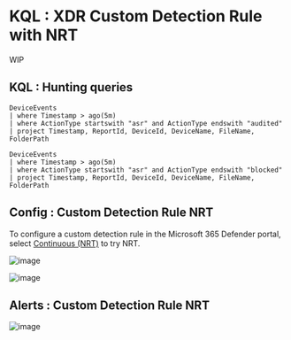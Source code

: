 # KQL : XDR Custom Detection Rule with NRT
WIP

## KQL : Hunting queries
```kql
DeviceEvents
| where Timestamp > ago(5m)
| where ActionType startswith "asr" and ActionType endswith "audited"
| project Timestamp, ReportId, DeviceId, DeviceName, FileName, FolderPath
```
```kql
DeviceEvents
| where Timestamp > ago(5m)
| where ActionType startswith "asr" and ActionType endswith "blocked"
| project Timestamp, ReportId, DeviceId, DeviceName, FileName, FolderPath
```
## Config : Custom Detection Rule NRT
To configure a custom detection rule in the Microsoft 365 Defender portal, select [Continuous (NRT)](https://learn.microsoft.com/en-us/microsoft-365/security/defender/custom-detection-rules?view=o365-worldwide) to try NRT.

![image](https://user-images.githubusercontent.com/120234772/228133466-69fb1e17-c5f2-4130-ba27-3562ce119c40.png)

![image](https://user-images.githubusercontent.com/120234772/228149676-e2ac0076-f004-46af-8d6b-7845f6d46830.png)

## Alerts : Custom Detection Rule NRT
![image](https://user-images.githubusercontent.com/120234772/228417194-278436c8-7691-49b4-91db-04774b67b18e.png)
